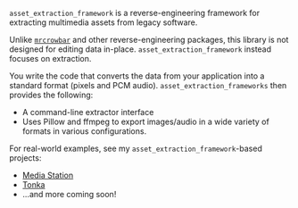 `asset_extraction_framework` is a reverse-engineering framework for extracting multimedia assets from legacy software.

Unlike [`mrcrowbar`](https://github.com/moralrecordings/mrcrowbar) and other reverse-engineering packages, 
this library is not designed for editing data in-place. `asset_extraction_framework` instead focuses on extraction. 

You write the code that converts the data from your application into a standard format (pixels and PCM audio). 
`asset_extraction_frameworks` then provides the following:
 - A command-line extractor interface
 - Uses Pillow and ffmpeg to export images/audio in a wide variety of formats in various configurations.

For real-world examples, see my `asset_extraction_framework`-based projects:
 - [Media Station](https://github.com/npjg/MediaStation)
 - [Tonka](https://github.com/npjg/tonka)
 - ...and more coming soon!